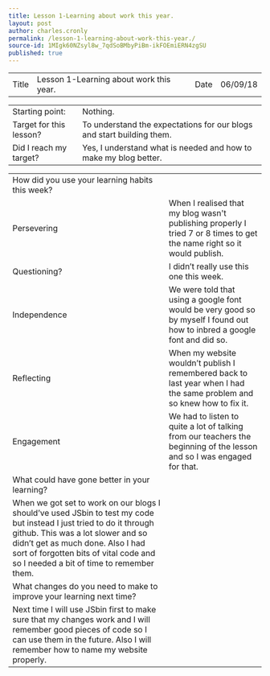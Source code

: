 ```yaml
---
title: Lesson 1-Learning about work this year.
layout: post
author: charles.cronly
permalink: /lesson-1-learning-about-work-this-year./
source-id: 1MIgk60NZsyl8w_7qdSoBMbyPiBm-ikFOEmiERN4zgSU
published: true
---
```

<table>
  <tr>
    <td>Title</td>
    <td>Lesson 1-Learning about work this year.</td>
    <td>Date</td>
    <td>06/09/18</td>
  </tr>
</table>


<table>
  <tr>
    <td>Starting point:</td>
    <td>Nothing.</td>
  </tr>
  <tr>
    <td>Target for this lesson?</td>
    <td>To understand the expectations for our blogs and start building them.</td>
  </tr>
  <tr>
    <td>Did I reach my target? </td>
    <td>Yes, I understand what is needed and how to make my blog better.</td>
  </tr>
</table>


<table>
  <tr>
    <td>How did you use your learning habits this week?</td>
    <td></td>
  </tr>
  <tr>
    <td>Persevering</td>
    <td>When I realised that my blog wasn't publishing properly I tried 7 or 8 times to get the name right so it would publish.</td>
  </tr>
  <tr>
    <td>Questioning?</td>
    <td>I didn’t really use this one this week.</td>
  </tr>
  <tr>
    <td>Independence</td>
    <td>We were told that using a google font would be very good so by myself I found out how to inbred a google font and did so.</td>
  </tr>
  <tr>
    <td>Reflecting</td>
    <td>When my website wouldn’t publish I remembered back to last year when I had the same problem and so knew how to fix it.</td>
  </tr>
  <tr>
    <td>Engagement</td>
    <td>We had to listen to quite a lot of talking from our teachers the beginning of the lesson and so I was engaged for that.</td>
  </tr>
  <tr>
    <td>What could have gone better in your learning?</td>
    <td></td>
  </tr>
  <tr>
    <td>When we got set to work on our blogs I should’ve used JSbin to test my code but instead I just tried to do it through github. This was a lot slower and so didn’t get as much done. Also I had sort of forgotten bits of vital code and so I needed a bit of time to remember them.</td>
    <td></td>
  </tr>
  <tr>
    <td>What changes do you need to make to improve your learning next time?</td>
    <td></td>
  </tr>
  <tr>
    <td>Next time I will use JSbin first to make sure that my changes work and I will remember good pieces of code so I can use them in the future. Also I will remember how to name my website properly.</td>
    <td></td>
  </tr>
</table>


